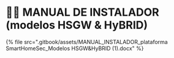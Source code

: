 # 👨‍🔧 MANUAL DE INSTALADOR (modelos HSGW & HyBRID)

{% file src=".gitbook/assets/MANUAL_INSTALADOR_plataforma SmartHomeSec_Modelos HSGW&HyBRID (1).docx" %}
